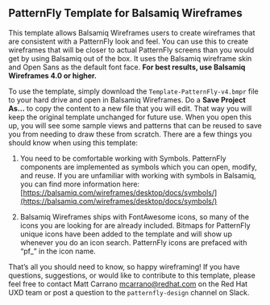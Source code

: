 ## PatternFly Template for Balsamiq Wireframes
This template allows Balsamiq Wireframes users to create wireframes that are consistent with a PatternFly look and feel.  You can use this to create wireframes that will be closer to actual PatternFly screens than you would get by using Balsamiq out of the box.  It uses the Balsamiq wireframe skin and Open Sans as the default font face. **For best results, use Balsamiq Wireframes 4.0 or higher.**

To use the template, simply download the `Template-PatternFly-v4.bmpr` file to your hard drive and open in Balsamiq Wireframes.  Do a **Save Project As…** to copy the content to a new file that you will edit.  That way you will keep the original template unchanged for future use.  When you open this up, you will see some sample views and patterns that can be reused to save you from needing to draw these from scratch.  There are a few things you should know when using this template:

1. You need to be comfortable working with Symbols.  PatternFly components are implemented as symbols which you can open, modify, and reuse.  If you are unfamiliar with working with symbols in Balsamiq, you can find more information here: [https://balsamiq.com/wireframes/desktop/docs/symbols/](https://balsamiq.com/wireframes/desktop/docs/symbols/)

2. Balsamiq Wireframes ships with FontAwesome icons, so many of the icons you are looking for are already included.  Bitmaps for PatternFly unique icons have been added to the template and will show up whenever you do an icon search.  PatternFly icons are prefaced with “pf_” in the icon name.

That’s all you should need to know, so happy wireframing!   If you have questions, suggestions, or would like to contribute to this template, please feel free to contact Matt Carrano <mcarrano@redhat.com> on the Red Hat UXD team or post a question to the `patternfly-design` channel on Slack.

